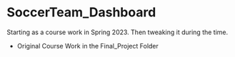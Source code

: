 # SoccerTeam_Dashboard
Starting as a course work in Spring 2023. Then tweaking it during the time.

- Original Course Work in the Final_Project Folder
